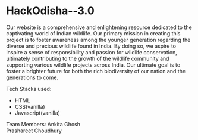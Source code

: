 # HackOdisha--3.0


Our website is a comprehensive and enlightening resource dedicated to the captivating world of Indian wildlife. Our primary mission in creating this project is to foster awareness among the younger generation regarding the diverse and precious wildlife found in India. By doing so, we aspire to inspire a sense of responsibility and passion for wildlife conservation, ultimately contributing to the growth of the wildlife community and supporting various wildlife projects across India. Our ultimate goal is to foster a brighter future for both the rich biodiversity of our nation and the generations to come.

Tech Stacks used:
<ul>
  <li> HTML</l>
  <li>CSS(vanilla)</li>
  <li>Javascript(vanilla)</li>
</ul>

Team Members:
Ankita Ghosh <br/>
Prashareet Choudhury
